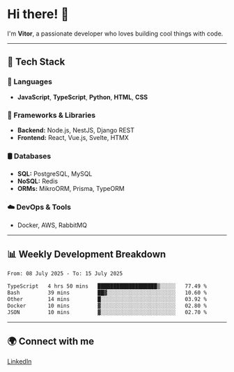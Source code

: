 
# Hi there! 👋

I'm **Vitor**, a passionate developer who loves building cool things with code.

---
## 🔧 Tech Stack

### 📌 Languages
- **JavaScript**, **TypeScript**, **Python**, **HTML**, **CSS**

### 🚀 Frameworks & Libraries
- **Backend:** Node.js, NestJS, Django REST
- **Frontend:** React, Vue.js, Svelte, HTMX

### 🛢️ Databases
- **SQL:** PostgreSQL, MySQL
- **NoSQL:** Redis
- **ORMs:** MikroORM, Prisma, TypeORM

### ☁️ DevOps & Tools
- Docker, AWS, RabbitMQ

---
## 📊 Weekly Development Breakdown

<!--START_SECTION:waka-->

```txt
From: 08 July 2025 - To: 15 July 2025

TypeScript   4 hrs 50 mins   ███████████████████▒░░░░░   77.49 %
Bash         39 mins         ██▓░░░░░░░░░░░░░░░░░░░░░░   10.60 %
Other        14 mins         █░░░░░░░░░░░░░░░░░░░░░░░░   03.92 %
Docker       10 mins         ▓░░░░░░░░░░░░░░░░░░░░░░░░   02.80 %
JSON         10 mins         ▓░░░░░░░░░░░░░░░░░░░░░░░░   02.70 %
```

<!--END_SECTION:waka-->

---
## 🌍 Connect with me
[LinkedIn](https://www.linkedin.com/in/vitorlc)
